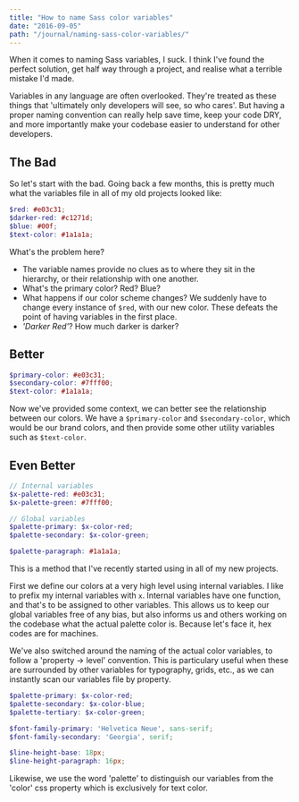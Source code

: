```yaml
---
title: "How to name Sass color variables"
date: "2016-09-05"
path: "/journal/naming-sass-color-variables/"
---
```


When it comes to naming Sass variables, I suck. I think I've found the perfect solution, get half way through a project, and realise what a terrible mistake I'd made.

Variables in any language are often overlooked. They're treated as these things that 'ultimately only developers will see, so who cares'. But having a proper naming convention can really help save time, keep your code DRY, and more importantly make your codebase easier to understand for other developers.

## The Bad

So let's start with the bad. Going back a few months, this is pretty much what the variables file in all of my old projects looked like:

```scss
$red: #e03c31;
$darker-red: #c1271d;
$blue: #00f;
$text-color: #1a1a1a;
```

What's the problem here?

* The variable names provide no clues as to where they sit in the hierarchy, or their relationship with one another.
* What's the primary color? Red? Blue?
* What happens if our color scheme changes? We suddenly have to change every instance of `$red`, with our new color. These defeats the point of having variables in the first place.
* _'Darker Red'_? How much darker is darker?

## Better

```scss
$primary-color: #e03c31;
$secondary-color: #7fff00;
$text-color: #1a1a1a;
```

Now we've provided some context, we can better see the relationship between our colors. We have a `$primary-color` and `$secondary-color`, which would be our brand colors, and then provide some other utility variables such as `$text-color`.

## Even Better

```scss
// Internal variables
$x-palette-red: #e03c31;
$x-palette-green: #7fff00;

// Global variables
$palette-primary: $x-color-red;
$palette-secondary: $x-color-green;

$palette-paragraph: #1a1a1a;
```

This is a method that I've recently started using in all of my new projects.

First we define our colors at a very high level using internal variables. I like to prefix my internal variables with `x`. Internal variables have one function, and that's to be assigned to other variables. This allows us to keep our global variables free of any bias, but also informs us and others working on the codebase what the actual palette color is. Because let's face it, hex codes are for machines.

We've also switched around the naming of the actual color variables, to follow a 'property -> level' convention. This is particulary useful when these are surrounded by other variables for typography, grids, etc., as we can instantly scan our variables file by property.

```scss
$palette-primary: $x-color-red;
$palette-secondary: $x-color-blue;
$palette-tertiary: $x-color-green;

$font-family-primary: 'Helvetica Neue', sans-serif;
$font-family-secondary: 'Georgia', serif;

$line-height-base: 18px;
$line-height-paragraph: 16px;
```

Likewise, we use the word 'palette' to distinguish our variables from the 'color' css property which is exclusively for text color.
